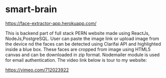 # smart-brain

https://face-extractor-app.herokuapp.com/

This is backend part of full stack PERN website made using ReactJs, NodeJs,PostgreSQL. User can paste the image link or upload image from the device nd the faces can be detected using Clarifai API and highlighted inside a blue box. These faces are cropped from image using HTML5 canvas and can be downloaded in zip format. Nodemailer module is used for email authentication. The video link below is tour to my website:

https://vimeo.com/712023922
